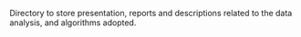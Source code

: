 Directory to store presentation, reports and descriptions related to the data analysis, and algorithms adopted.
